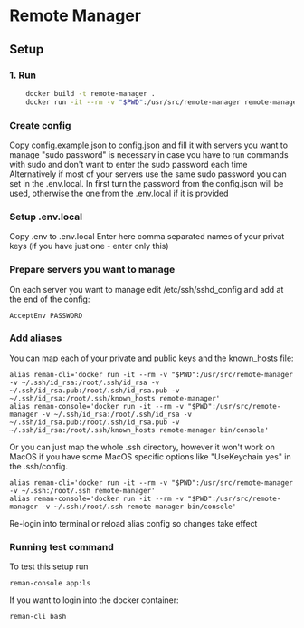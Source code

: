 # Remote Manager

## Setup

### 1. Run
```bash
	docker build -t remote-manager .
	docker run -it --rm -v "$PWD":/usr/src/remote-manager remote-manager composer install
```

### Create config

Copy config.example.json to config.json and fill it with servers you want to manage
"sudo password" is necessary in case you have to run commands with sudo and don't want to enter the sudo password each time
Alternatively if most of your servers use the same sudo password you can set in the .env.local.
In first turn the password from the config.json will be used, otherwise the one from the .env.local if it is provided 

### Setup .env.local
Copy .env to .env.local
Enter here comma separated names of your privat keys (if you have just one - enter only this)

### Prepare servers you want to manage
On each server you want to manage edit /etc/ssh/sshd_config and add at the end of the config:
```
AcceptEnv PASSWORD
```

### Add aliases
You can map each of your private and public keys and the known_hosts file:
```
alias reman-cli='docker run -it --rm -v "$PWD":/usr/src/remote-manager -v ~/.ssh/id_rsa:/root/.ssh/id_rsa -v ~/.ssh/id_rsa.pub:/root/.ssh/id_rsa.pub -v ~/.ssh/id_rsa:/root/.ssh/known_hosts remote-manager'
alias reman-console='docker run -it --rm -v "$PWD":/usr/src/remote-manager -v ~/.ssh/id_rsa:/root/.ssh/id_rsa -v ~/.ssh/id_rsa.pub:/root/.ssh/id_rsa.pub -v ~/.ssh/id_rsa:/root/.ssh/known_hosts remote-manager bin/console'
```

Or you can just map the whole .ssh directory, however it won't work on MacOS if you have some MacOS specific options like "UseKeychain yes" in the .ssh/config. 
```
alias reman-cli='docker run -it --rm -v "$PWD":/usr/src/remote-manager -v ~/.ssh:/root/.ssh remote-manager'
alias reman-console='docker run -it --rm -v "$PWD":/usr/src/remote-manager -v ~/.ssh:/root/.ssh remote-manager bin/console'
```

Re-login into terminal or reload alias config so changes take effect

### Running test command

To test this setup run
```
reman-console app:ls
```

If you want to login into the docker container:
```
reman-cli bash
```
